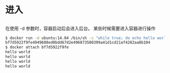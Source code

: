 # 进入

## 

在使用 -d 参数时，容器启动后会进入后台。 某些时候需要进入容器进行操作
```bash
$ docker run -d ubuntu:14.04 /bin/sh -c "while true; do echo hello world; sleep 1; done"
bf7d5922f9fe4949608ed0bdd67d2e496873580399a41d1cd21af4282aa8b104
$ docker attach bf7d5922f9fe
hello world
hello world
hello world
hello world

```